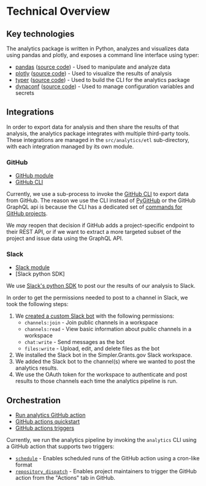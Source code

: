 # Technical Overview

## Key technologies

The analytics package is written in Python, analyzes and visualizes data using pandas and plotly, and exposes a command line interface using typer:

- [pandas][pandas-docs] ([source code][pandas-source]) - Used to manipulate and analyze data
- [plotly][plotly-docs] ([source code][plotly-source]) - Used to visualize the results of analysis
- [typer][typer-docs] ([source code][typer-source]) - Used to build the CLI for the analytics package
- [dynaconf][dynaconf-docs] ([source code][dynaconf-source]) - Used to manage configuration variables and secrets

## Integrations

In order to export data for analysis and then share the results of that analysis, the analytics package integrates with multiple third-party tools. These integrations are managed in the `src/analytics/etl` sub-directory, with each integration managed by its own module.

### GitHub

- [GitHub module](../../analytics/src/analytics/etl/github.py)
- [GitHub CLI][github-cli]

Currently, we use a sub-process to invoke the [GitHub CLI][github-cli] to export data from GitHub. The reason we use the CLI instead of [PyGitHub][pygithub] or the GitHub GraphQL api is because the CLI has a dedicated set of [commands for GitHub projects][github-project-commands].

We *may* reopen that decision if GitHub adds a project-specific endpoint to their REST API, or if we want to extract a more targeted subset of the project and issue data using the GraphQL API.

### Slack

- [Slack module](../../analytics/src/analytics/etl/slack.py)
- [Slack python SDK]

We use [Slack's python SDK][slack-sdk] to post our the results of our analysis to Slack.

In order to get the permissions needed to post to a channel in Slack, we took the following steps:

1. We [created a custom Slack bot][slack-bot-tutorial] with the following permissions:
   - `channels:join` - Join public channels in a workspace
   - `channels:read` - View basic information about public channels in a workspace
   - `chat:write` - Send messages as the bot
   - `files:write` - Upload, edit, and delete files as the bot
2. We installed the Slack bot in the Simpler.Grants.gov Slack workspace.
3. We added the Slack bot to the channel(s) where we wanted to post the analytics results.
4. We use the OAuth token for the workspace to authenticate and post results to those channels each time the analytics pipeline is run.

## Orchestration

- [Run analytics GitHub action](../../.github/workflows/run-analytics.yml)
- [GitHub actions quickstart][github-action-quickstart]
- [GitHub actions triggers][github-action-triggers]

Currently, we run the analytics pipeline by invoking the `analytics` CLI using a GitHub action that supports two triggers:

- [`schedule`][github-schedule-trigger] - Enables scheduled runs of the GitHub action using a cron-like format
- [`repository_dispatch`][github-dispatch-trigger] - Enables project maintainers to trigger the GitHub action from the "Actions" tab in GitHub.

<!-- Key technologies -->
[pandas-docs]: https://pandas.pydata.org/docs/index.html
[pandas-source]: https://github.com/pandas-dev/pandas
[plotly-docs]: https://plotly.com/python/
[plotly-source]: https://github.com/plotly/plotly.py
[typer-docs]: https://typer.tiangolo.com/
[typer-source]: https://github.com/tiangolo/typer
[dynaconf-docs]: https://www.dynaconf.com/
[dynaconf-source]: https://github.com/dynaconf/dynaconf
<!-- GitHub links -->
[github-cli]: https://cli.github.com/
[github-project-commands]: https://cli.github.com/manual/gh_project
[pygithub]: https://pygithub.readthedocs.io/en/stable/introduction.html
[github-action-triggers]: https://docs.github.com/en/actions/using-workflows/events-that-trigger-workflows
[github-schedule-trigger]: https://docs.github.com/en/actions/using-workflows/events-that-trigger-workflows#schedule
[github-dispatch-trigger]: https://docs.github.com/en/actions/using-workflows/events-that-trigger-workflows#repository_dispatch
[github-action-quickstart]: https://docs.github.com/en/actions/quickstart
<!-- Slack -->
[slack-bot-tutorial]: https://medium.com/applied-data-science/how-to-build-you-own-slack-bot-714283fd16e5
[slack-sdk]: https://slack.dev/python-slack-sdk/
